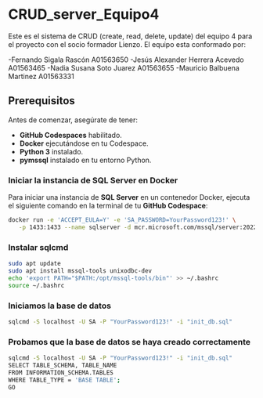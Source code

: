 # CRUD_server_Equipo4

Este es el sistema de CRUD (create, read, delete, update) del equipo 4 para el proyecto con el socio formador Lienzo. El equipo esta conformado por: 

-Fernando Sigala Rascón A01563650
-Jesús Alexander Herrera Acevedo A01563465
-Nadia Susana Soto Juarez A01563655
-Mauricio Balbuena Martinez A01563331


## Prerequisitos

Antes de comenzar, asegúrate de tener:

- **GitHub Codespaces** habilitado.
- **Docker** ejecutándose en tu Codespace.
- **Python 3** instalado.
- **pymssql** instalado en tu entorno Python.

### Iniciar la instancia de SQL Server en Docker

Para iniciar una instancia de **SQL Server** en un contenedor Docker, ejecuta el siguiente comando en la terminal de tu **GitHub Codespace**:

```sh
docker run -e 'ACCEPT_EULA=Y' -e 'SA_PASSWORD=YourPassword123!' \
   -p 1433:1433 --name sqlserver -d mcr.microsoft.com/mssql/server:2022-latest
```

### Instalar sqlcmd
```sh
sudo apt update
sudo apt install mssql-tools unixodbc-dev
echo 'export PATH="$PATH:/opt/mssql-tools/bin"' >> ~/.bashrc
source ~/.bashrc
```
### Iniciamos la base de datos 
```sh
sqlcmd -S localhost -U SA -P "YourPassword123!" -i "init_db.sql"
```
### Probamos que la base de datos se haya creado correctamente
```sh
sqlcmd -S localhost -U SA -P "YourPassword123!" -i "init_db.sql"
SELECT TABLE_SCHEMA, TABLE_NAME  
FROM INFORMATION_SCHEMA.TABLES  
WHERE TABLE_TYPE = 'BASE TABLE';  
GO
```
